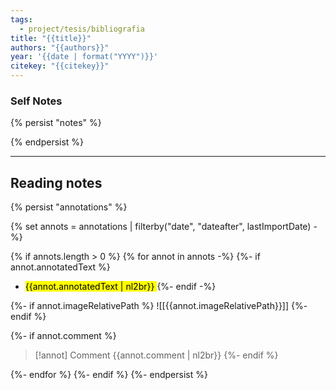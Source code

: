 ```yaml
---
tags:
  - project/tesis/bibliografia
title: "{{title}}"
authors: "{{authors}}"
year: '{{date | format("YYYY")}}'
citekey: "{{citekey}}"
---
```

### Self Notes
{% persist "notes" %}


{% endpersist %}

---

## Reading notes
{% persist "annotations" %}

{% set annots = annotations | filterby("date", "dateafter", lastImportDate) -%}

{% if annots.length > 0 %}
{% for annot in annots -%}
{%- if annot.annotatedText %}
- <mark style="background: {{annot.color}}">{{annot.annotatedText | nl2br}} </mark>
{%- endif -%}

{%- if annot.imageRelativePath %}
![[{{annot.imageRelativePath}}]]
{%- endif %}

{%- if annot.comment %}
>[!annot] Comment
>{{annot.comment | nl2br}}
 {%- endif %}

{%- endfor %}
{%- endif %}
{%- endpersist %}